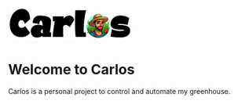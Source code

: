 <img src="resources/carlos_typo_logo.png" alt="Carlos Logo" width="250"/>

# Welcome to Carlos

Carlos is a personal project to control and automate my greenhouse.
